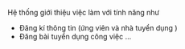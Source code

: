 Hệ thống giới thiệu việc làm với tính năng như
+ Đăng kí thông tin (ứng viên và nhà tuyển dụng )
+ Đăng bài tuyển dụng công việc ...
